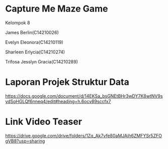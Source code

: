 # Capture Me Maze Game

Kelompok 8

James Berlin(C14210026)

Evelyn Eleonora(C14210119)

Sharleen Erlycia(C14210274)

Trifosa Jesslyn Gracia(C14210289)


# Laporan Projek Struktur Data
https://docs.google.com/document/d/14EKSa_bsGNEtBHr3wDY7K8wtNV9sydSoHGLQf6nneq4/edit#heading=h.6ocv89sccfx7

# Link Video Teaser
https://drive.google.com/drive/folders/1Zq_Ak7vfe80aMJAih6ZMFYSr5ZFOgVB8?usp=sharing
